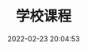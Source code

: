 ---
pageComponent: 
  name: Catalogue 
  data: 
    path: 05.学校课程
    description: 学校课程

title: 学校课程
date: 2022-02-23 20:04:53 
permalink: /note/school
sidebar: false 
article: false 
editLink: false 
---
